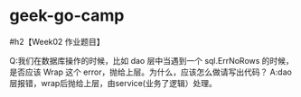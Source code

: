 # geek-go-camp

#h2【Week02 作业题目】

Q:我们在数据库操作的时候，比如 dao 层中当遇到一个 sql.ErrNoRows 的时候，是否应该 Wrap 这个 error，抛给上层。为什么，应该怎么做请写出代码？
A:dao层报错，wrap后抛给上层，由service(业务了逻辑）处理。